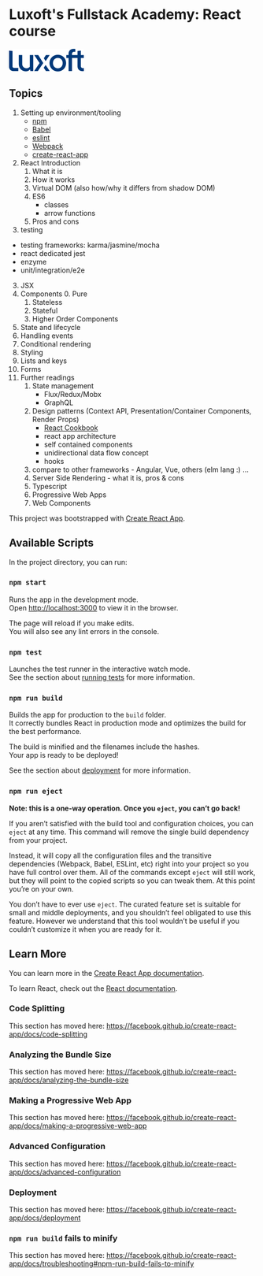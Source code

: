 # Luxoft's Fullstack Academy: React course

![Luxoft's logo](./course/img/logo-blue.png)

## Topics
1. Setting up environment/tooling
	* [npm](https://www.npmjs.com)
	* [Babel](https://babeljs.io)
	* [eslint](https://eslint.org)
	* [Webpack](https://webpack.js.org)
	* [create-react-app](https://reactjs.org/docs/create-a-new-react-app.html)
2. React Introduction
	1. What it is
	2. How it works
	3. Virtual DOM (also how/why it differs from shadow DOM)
	4. ES6
	   - classes 
	   - arrow functions
	5. Pros and cons
3. testing
  - testing frameworks: karma/jasmine/mocha
  - react dedicated jest
  - enzyme
  - unit/integration/e2e	
3. JSX
4. Components
    0. Pure
	1. Stateless
	2. Stateful
	3. Higher Order Components  
5. State and lifecycle
6. Handling events
7. Conditional rendering
8. Styling
9. Lists and keys
10. Forms
11. Further readings
	1. State management
	   - Flux/Redux/Mobx
	   - GraphQL
	2. Design patterns (Context API, Presentation/Container Components, Render Props)
	   - [React Cookbook](https://www.youtube.com/watch?v=_uwPqplr8uM)
	   - react app architecture
	   - self contained components
	   - unidirectional data flow concept
	   - hooks
	2. compare to other frameworks - Angular, Vue, others (elm lang :) ...   
	3. Server Side Rendering - what it is, pros & cons
	4. Typescript
	5. Progressive Web Apps
	6. Web Components  

This project was bootstrapped with [Create React App](https://github.com/facebook/create-react-app).

## Available Scripts

In the project directory, you can run:

### `npm start`

Runs the app in the development mode.<br>
Open [http://localhost:3000](http://localhost:3000) to view it in the browser.

The page will reload if you make edits.<br>
You will also see any lint errors in the console.

### `npm test`

Launches the test runner in the interactive watch mode.<br>
See the section about [running tests](https://facebook.github.io/create-react-app/docs/running-tests) for more information.

### `npm run build`

Builds the app for production to the `build` folder.<br>
It correctly bundles React in production mode and optimizes the build for the best performance.

The build is minified and the filenames include the hashes.<br>
Your app is ready to be deployed!

See the section about [deployment](https://facebook.github.io/create-react-app/docs/deployment) for more information.

### `npm run eject`

**Note: this is a one-way operation. Once you `eject`, you can’t go back!**

If you aren’t satisfied with the build tool and configuration choices, you can `eject` at any time. This command will remove the single build dependency from your project.

Instead, it will copy all the configuration files and the transitive dependencies (Webpack, Babel, ESLint, etc) right into your project so you have full control over them. All of the commands except `eject` will still work, but they will point to the copied scripts so you can tweak them. At this point you’re on your own.

You don’t have to ever use `eject`. The curated feature set is suitable for small and middle deployments, and you shouldn’t feel obligated to use this feature. However we understand that this tool wouldn’t be useful if you couldn’t customize it when you are ready for it.

## Learn More

You can learn more in the [Create React App documentation](https://facebook.github.io/create-react-app/docs/getting-started).

To learn React, check out the [React documentation](https://reactjs.org/).

### Code Splitting

This section has moved here: https://facebook.github.io/create-react-app/docs/code-splitting

### Analyzing the Bundle Size

This section has moved here: https://facebook.github.io/create-react-app/docs/analyzing-the-bundle-size

### Making a Progressive Web App

This section has moved here: https://facebook.github.io/create-react-app/docs/making-a-progressive-web-app

### Advanced Configuration

This section has moved here: https://facebook.github.io/create-react-app/docs/advanced-configuration

### Deployment

This section has moved here: https://facebook.github.io/create-react-app/docs/deployment

### `npm run build` fails to minify

This section has moved here: https://facebook.github.io/create-react-app/docs/troubleshooting#npm-run-build-fails-to-minify
